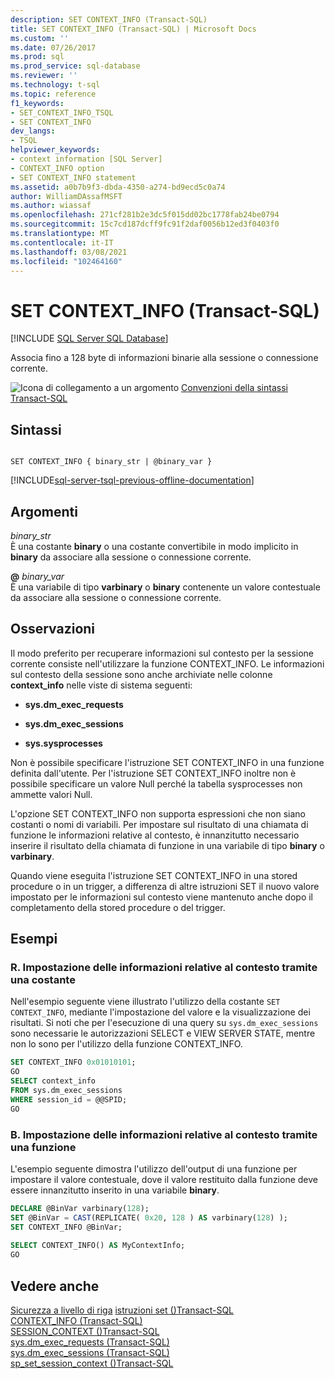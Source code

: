 ```yaml
---
description: SET CONTEXT_INFO (Transact-SQL)
title: SET CONTEXT_INFO (Transact-SQL) | Microsoft Docs
ms.custom: ''
ms.date: 07/26/2017
ms.prod: sql
ms.prod_service: sql-database
ms.reviewer: ''
ms.technology: t-sql
ms.topic: reference
f1_keywords:
- SET_CONTEXT_INFO_TSQL
- SET CONTEXT_INFO
dev_langs:
- TSQL
helpviewer_keywords:
- context information [SQL Server]
- CONTEXT_INFO option
- SET CONTEXT_INFO statement
ms.assetid: a0b7b9f3-dbda-4350-a274-bd9ecd5c0a74
author: WilliamDAssafMSFT
ms.author: wiassaf
ms.openlocfilehash: 271cf281b2e3dc5f015dd02bc1778fab24be0794
ms.sourcegitcommit: 15c7cd187dcff9fc91f2daf0056b12ed3f0403f0
ms.translationtype: MT
ms.contentlocale: it-IT
ms.lasthandoff: 03/08/2021
ms.locfileid: "102464160"
---
```

# <a name="set-context_info-transact-sql"></a>SET CONTEXT_INFO (Transact-SQL)
[!INCLUDE [SQL Server SQL Database](../../includes/applies-to-version/sql-asdb.md)]

  Associa fino a 128 byte di informazioni binarie alla sessione o connessione corrente.  
  
 ![Icona di collegamento a un argomento](../../database-engine/configure-windows/media/topic-link.gif "Icona di collegamento a un argomento") [Convenzioni della sintassi Transact-SQL](../../t-sql/language-elements/transact-sql-syntax-conventions-transact-sql.md)  
  
## <a name="syntax"></a>Sintassi  
  
```syntaxsql
  
SET CONTEXT_INFO { binary_str | @binary_var }  
```  
  
[!INCLUDE[sql-server-tsql-previous-offline-documentation](../../includes/sql-server-tsql-previous-offline-documentation.md)]

## <a name="arguments"></a>Argomenti
 *binary_str*  
 È una costante **binary** o una costante convertibile in modo implicito in **binary** da associare alla sessione o connessione corrente.  
  
 **@** *binary_var*  
 È una variabile di tipo **varbinary** o **binary** contenente un valore contestuale da associare alla sessione o connessione corrente.  
  
## <a name="remarks"></a>Osservazioni  
 Il modo preferito per recuperare informazioni sul contesto per la sessione corrente consiste nell'utilizzare la funzione CONTEXT_INFO. Le informazioni sul contesto della sessione sono anche archiviate nelle colonne **context_info** nelle viste di sistema seguenti:  
  
-   **sys.dm_exec_requests**  
  
-   **sys.dm_exec_sessions**  
  
-   **sys.sysprocesses**  
  
 Non è possibile specificare l'istruzione SET CONTEXT_INFO in una funzione definita dall'utente. Per l'istruzione SET CONTEXT_INFO inoltre non è possibile specificare un valore Null perché la tabella sysprocesses non ammette valori Null.  
  
 L'opzione SET CONTEXT_INFO non supporta espressioni che non siano costanti o nomi di variabili. Per impostare sul risultato di una chiamata di funzione le informazioni relative al contesto, è innanzitutto necessario inserire il risultato della chiamata di funzione in una variabile di tipo **binary** o **varbinary**.  
  
 Quando viene eseguita l'istruzione SET CONTEXT_INFO in una stored procedure o in un trigger, a differenza di altre istruzioni SET il nuovo valore impostato per le informazioni sul contesto viene mantenuto anche dopo il completamento della stored procedure o del trigger.  
  
## <a name="examples"></a>Esempi  
  
### <a name="a-setting-context-information-by-using-a-constant"></a>R. Impostazione delle informazioni relative al contesto tramite una costante  
 Nell'esempio seguente viene illustrato l'utilizzo della costante `SET CONTEXT_INFO`, mediante l'impostazione del valore e la visualizzazione dei risultati. Si noti che per l'esecuzione di una query su `sys.dm_exec_sessions` sono necessarie le autorizzazioni SELECT e VIEW SERVER STATE, mentre non lo sono per l'utilizzo della funzione CONTEXT_INFO.  
  
```sql
SET CONTEXT_INFO 0x01010101;  
GO  
SELECT context_info   
FROM sys.dm_exec_sessions  
WHERE session_id = @@SPID;  
GO  
```  
  
### <a name="b-setting-context-information-by-using-a-function"></a>B. Impostazione delle informazioni relative al contesto tramite una funzione  
 L'esempio seguente dimostra l'utilizzo dell'output di una funzione per impostare il valore contestuale, dove il valore restituito dalla funzione deve essere innanzitutto inserito in una variabile **binary**.  
  
```sql
DECLARE @BinVar varbinary(128);  
SET @BinVar = CAST(REPLICATE( 0x20, 128 ) AS varbinary(128) );  
SET CONTEXT_INFO @BinVar;  
  
SELECT CONTEXT_INFO() AS MyContextInfo;  
GO  
```  
  
## <a name="see-also"></a>Vedere anche  
 [Sicurezza a livello di riga](../../relational-databases/security/row-level-security.md) [istruzioni set &#40;&#41;Transact-SQL ](../../t-sql/statements/set-statements-transact-sql.md)   
 [CONTEXT_INFO &#40;Transact-SQL&#41;](../../t-sql/functions/context-info-transact-sql.md)  
 [SESSION_CONTEXT &#40;&#41;Transact-SQL ](../../t-sql/functions/session-context-transact-sql.md)  
 [sys.dm_exec_requests &#40;Transact-SQL&#41;](../../relational-databases/system-dynamic-management-views/sys-dm-exec-requests-transact-sql.md)   
 [sys.dm_exec_sessions &#40;Transact-SQL&#41;](../../relational-databases/system-dynamic-management-views/sys-dm-exec-sessions-transact-sql.md)   
 [sp_set_session_context &#40;&#41;Transact-SQL ](../../relational-databases/system-stored-procedures/sp-set-session-context-transact-sql.md)  
  
